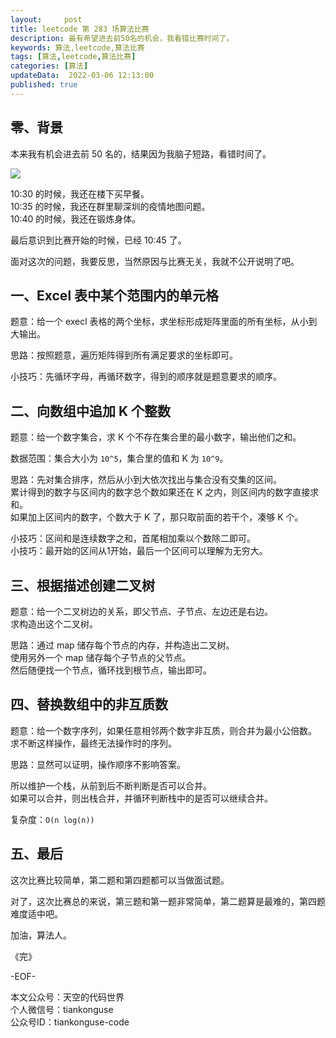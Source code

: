 ```yaml
---   
layout:     post  
title: leetcode 第 283 场算法比赛  
description: 最有希望进去前50名的机会，我看错比赛时间了。       
keywords: 算法,leetcode,算法比赛  
tags: [算法,leetcode,算法比赛]    
categories: [算法]  
updateData:  2022-03-06 12:13:00  
published: true  
---  
```



## 零、背景  


本来我有机会进去前 50 名的，结果因为我脑子短路，看错时间了。  


![](https://res2022.tiankonguse.com/images/2022/03/06/001.png)


10:30 的时候，我还在楼下买早餐。  
10:35 的时候，我还在群里聊深圳的疫情地图问题。  
10:40 的时候，我还在锻炼身体。  


最后意识到比赛开始的时候，已经 10:45 了。  


面对这次的问题，我要反思，当然原因与比赛无关，我就不公开说明了吧。  


## 一、Excel 表中某个范围内的单元格  


题意：给一个 execl 表格的两个坐标，求坐标形成矩阵里面的所有坐标，从小到大输出。  


思路：按照题意，遍历矩阵得到所有满足要求的坐标即可。  


小技巧：先循环字母，再循环数字，得到的顺序就是题意要求的顺序。  


## 二、向数组中追加 K 个整数  


题意：给一个数字集合，求 K 个不存在集合里的最小数字，输出他们之和。  


数据范围：集合大小为 `10^5`，集合里的值和 K 为 `10^9`。  


思路：先对集合排序，然后从小到大依次找出与集合没有交集的区间。  
累计得到的数字与区间内的数字总个数如果还在 K 之内，则区间内的数字直接求和。  
如果加上区间内的数字，个数大于 K 了，那只取前面的若干个，凑够 K 个。  


小技巧：区间和是连续数字之和，首尾相加乘以个数除二即可。  
小技巧：最开始的区间从1开始，最后一个区间可以理解为无穷大。  


## 三、根据描述创建二叉树  


题意：给一个二叉树边的关系，即父节点、子节点、左边还是右边。  
求构造出这个二叉树。  


思路：通过 map 储存每个节点的内存，并构造出二叉树。  
使用另外一个 map 储存每个子节点的父节点。  
然后随便找一个节点，循环找到根节点，输出即可。    


## 四、替换数组中的非互质数  


题意：给一个数字序列，如果任意相邻两个数字非互质，则合并为最小公倍数。  
求不断这样操作，最终无法操作时的序列。  


思路：显然可以证明，操作顺序不影响答案。  


所以维护一个栈，从前到后不断判断是否可以合并。  
如果可以合并，则出栈合并，并循环判断栈中的是否可以继续合并。  


复杂度：`O(n log(n))`



## 五、最后  


这次比赛比较简单，第二题和第四题都可以当做面试题。  


对了，这次比赛总的来说，第三题和第一题非常简单，第二题算是最难的，第四题难度适中吧。  


加油，算法人。  


《完》  


-EOF-  



本文公众号：天空的代码世界  
个人微信号：tiankonguse  
公众号ID：tiankonguse-code  
  

